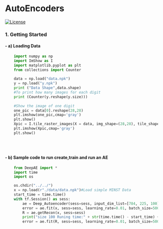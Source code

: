 # AutoEncoders
[![License](https://img.shields.io/badge/License-Apache%202.0-blue.svg)](https://opensource.org/licenses/Apache-2.0)
### 1. Getting Started
#### -  a) Loading Data 

```python
    import numpy as np
    import ImShow as I
    import matplotlib.pyplot as plt
    from collections import Counter
    
    data = np.load("data.npk")
    y = np.load("y.npk")
    print ("Data Shape",data.shape)
    #To print how many images for each digit
    print (Counter(y.reshape(y.size)))
    
    #Show the image of one digit
    one_pic = data[0].reshape(28,28)
    plt.imshow(one_pic,cmap='gray')
    plt.show()
    Xpic = I.tile_raster_images(X = data, img_shape=(28,28), tile_shape=(10,10))
    plt.imshow(Xpic,cmap='gray')
    plt.show()
    
    
    
```
#### -  b) Sample code to run create,train and run an AE
```python
    from DeepAE import *
    import time
    import os

    os.chdir("../../")
    x = np.load(r"./data/data.npk")#Load simple MINST Data
    start_time = time.time()
    with tf.Session() as sess:
        ae = Deep_Autoencoder(sess=sess, input_dim_list=[784, 225, 100])
        error = ae.fit(x, sess=sess, learning_rate=0.01, batch_size=500, iteration=500, verbose=True)
        R = ae.getRecon(x, sess=sess)
        print("size 100 Runing time:" + str(time.time() - start_time) + " s")
        error = ae.fit(R, sess=sess, learning_rate=0.01, batch_size=500, iteration=500, verbose=True)
```
